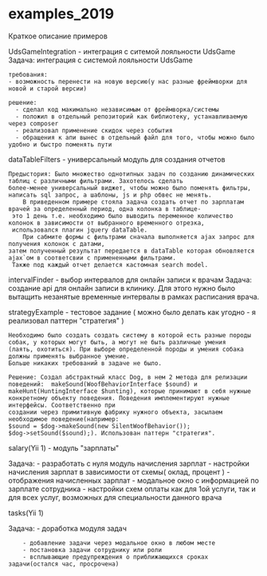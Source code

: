 # examples_2019

Краткое описание примеров

UdsGameIntegration - интеграция с ситемой лояльности UdsGame
  Задача: интеграция с системой лояльности UdsGame

    требования:
    - возможность перенести на новую версию(у нас разные фреймворки для новой и старой версии)

    решение:
      - сделал код макимально независимым от фреймворка/системы
      - положил в отдельный репозиторий как библиотеку, устанавливаемую через composer
      - реализовал применение скидок через события
      - обращения к апи вынес в отдельный файл для того, чтобы можно было удобно и быстро поменять пути

dataTableFilters - универсальный модуль для создания отчетов

    Предыстория: Было множество однотипных задач по созданию динамических таблиц с различными фильтрами. Захотелось сделать
    более-менее универсальный виджет, чтобы можно было поменять фильтры, написать sql запрос, а шаблоны, js и php обвес не менять.
        В приведенном примере стояла задача создать отчет по зарплатам врачей за определенный период, одна колонка в таблице-
     это 1 день т.е. необходимо было выводить переменное количество колонок в зависимости от выбранного временного отрезка,
     использовался плагин jquery dataTable.
        При сабмите формы с фильтрами сначала выполняется ajax запрос для получения колонок с датами,
    затем полученный результат передается в dataTable которая обновляется ajax`ом в соответсвии с примененными фильтрами.
     Также под каждый отчет делается кастомная search model.
 
intervalFinder - выбор интервалов для онлайн записи к врачам
    Задача: создание api для онлайн записи в клинику. Для этого нужно было вытащить незанятые временные интервалы в рамках
    расписания врача.


strategyExample - тестовое задание ( можно было делать как угодно - я реализовал паттерн "стратегия" )
    
    Необходимо было создать создать систему в которой есть разные породы собак, у которых могут быть, а могут не быть различные умения
    (лаять, охотиться). При выборе определенной породы и умения собака должны применять выбранное умение.
    Больше никаких требований в задаче не было.

    Решение: Создал абстрактный класс Dog, в нем 2 метода для релизации поведений:  makeSound(WoofBehaviorInterface $sound) и
    makeHunt(HuntingInterface $hunting), которые принимают в себя нужные конкретному объекту поведения. Поведения имплементируют нужные интерфейсы. Соответственно при
    создании через примитивную фабрику нужного объекта, засылаем необходимое поведение(например:
    $sound = $dog->makeSound(new SilentWoofBehavior());
    $dog->setSound($sound);). Использован паттерн "стратегия".

salary(Yii 1) - модуль "зарплаты"

   Задача: - разработать с нуля модуль начисления зарплат
        - настройки начисления зарплат в зависимости от схемы( оклад, процент )
        - отображения начисленных зарплат
        - модальное окно с информацией по зарплате сотрудника
        - настройки схем оплаты как для 1ой услуги, так и для всех услуг, возможных для специальности данного врача
        
tasks(Yii 1)
       
   Задача: - доработка модуля задач

        - добавление задачи через модальное окно в любом месте
        - постановка задачи сотруднику или роли
        - всплывающие предупреждения о приближающихся сроках задачи(остался час, просрочена)
